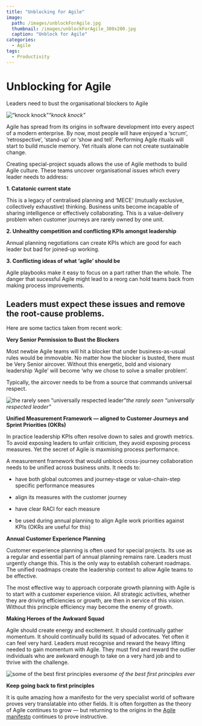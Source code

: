```yaml
---
title: "Unblocking for Agile"
image: 
  path: /images/unblockForAgile.jpg
  thumbnail: /images/unblockForAgile_300x200.jpg
  caption: "Unblock for Agile"
categories:
  - Agile
tags:
  - Productivity
---
```


# Unblocking for Agile

Leaders need to bust the organisational blockers to Agile

![“knock knock”](https://cdn-images-1.medium.com/max/8512/1*7ECT6Gnx5X_gknZCESFDGg.jpeg)*“knock knock”*

Agile has spread from its origins in software development into every aspect of a modern enterprise. By now, most people will have enjoyed a ‘scrum’, ‘retrospective’, ‘stand-up’ or ‘show and tell’. Performing Agile rituals will start to build muscle memory. Yet rituals alone can not create sustainable change.

Creating special-project squads allows the use of Agile methods to build Agile culture. These teams uncover organisational issues which every leader needs to address:

**1. Catatonic current state**

This is a legacy of centralised planning and ‘MECE’ (mutually exclusive, collectively exhaustive) thinking. Business units become incapable of sharing intelligence or effectively collaborating. This is a value-delivery problem when customer journeys are rarely owned by one unit.

**2. Unhealthy competition and conflicting KPIs amongst leadership**

Annual planning negotiations can create KPIs which are good for each leader but bad for joined-up working.

**3. Conflicting ideas of what ‘agile’ should be**

Agile playbooks make it easy to focus on a part rather than the whole. The danger that sucessful Agile might lead to a reorg can hold teams back from making process improvements.

## **Leaders must expect these issues and remove the root-cause problems.**

Here are some tactics taken from recent work:

**Very Senior Permission to Bust the Blockers**

Most newbie Agile teams will hit a blocker that under business-as-usual rules would be immovable. No matter how the blocker is busted, there must be Very Senior aircover. Without this energetic, bold and visionary leadership ‘Agile’ will become ‘why we chose to solve a smaller problem’.

Typically, the aircover needs to be from a source that commands universal respect.

![the rarely seen “universally respected leader”](https://cdn-images-1.medium.com/max/2000/1*cvWsNWdBWA71_GIeoFhGPg.jpeg)*the rarely seen “universally respected leader”*

**Unified Measurement Framework — aligned to Customer Journeys and Sprint Priorities (OKRs)**

In practice leadership KPIs often resolve down to sales and growth metrics. To avoid exposing leaders to unfair criticism, they avoid exposing process measures. Yet the secret of Agile is maxmising process performance.

A measurement framework that would unblock cross-journey collaboration needs to be unified across business units. It needs to:

* have both global outcomes and journey-stage or value-chain-step specific performance measures

* align its measures with the customer journey

* have clear RACI for each measure

* be used during annual planning to align Agile work priorities against KPIs (OKRs are useful for this)

**Annual Customer Experience Planning**

Customer experience planning is often used for special projects. Its use as a regular and essential part of annual planning remains rare. Leaders must urgently change this. This is the only way to establish coherant roadmaps. The unified roadmaps create the leadership context to allow Agile teams to be effective.

The most effective way to approach corporate growth planning with Agile is to start with a customer experience vision. All strategic activities, whether they are driving efficiencies or growth, are then in service of this vision. Without this principle efficiency may become the enemy of growth.

**Making Heroes of the Awkward Squad**

Agile should create energy and excitement. It should continually gather momentum. It should continually build its squad of advocates. Yet often it can feel very hard. Leaders must recognise and reward the heavy lifting needed to gain momentum with Agile. They must find and reward the outlier individuals who are awkward enough to take on a very hard job and to thrive with the challenge.

![some of the best first principles ever](https://cdn-images-1.medium.com/max/3860/1*IDOm3NCtvHrp4pF7ugdtBg.png)*some of the best first principles ever*

**Keep going back to first principles**

It is quite amazing how a manifesto for the very specialist world of software proves very translatable into other fields. It is often forgotten as the theory of Agile continues to grow — but returning to the origins in the [Agile manifesto](https://agilemanifesto.org/principles.html) continues to prove instructive.
